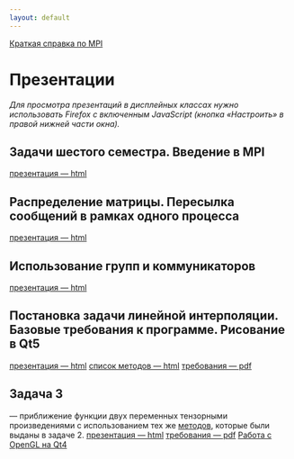 ```yaml
---
layout: default
---
```

[Краткая справка по MPI](MPI-cheatsheet)

# Презентации
*Для просмотра презентаций в дисплейных классах нужно использовать Firefox с включенным JavaScript (кнопка «Настроить» в правой нижней части окна).*

## Задачи шестого семестра. Введение в MPI
[презентация — html](presentations/01-Introduction-MPI.html)

<!--## Отладка в MPI
[презентация — html](presentations/02-MPI-rest.html)-->

## Распределение матрицы. Пересылка сообщений в рамках одного процесса
[презентация — html](presentations/03-Matrix-Distribution.html)

## Использование групп и коммуникаторов
[презентация — html](presentations/04-MPI-communicators.html)

## Постановка задачи линейной интерполяции. Базовые требования к программе. Рисование в Qt5
[презентация — html](presentations/05-Interpolation-Start.html) [список методов — html](methods)
[требования — pdf](presentations/require-graph-1D.pdf)

## Задача 3
— приближение функции двух переменных тензорными произведениями с использованием тех же [методов](methods), которые были выданы в задаче 2.
[презентация — html](presentations/07-Task3.html) 
[требования — pdf](presentations/require-graph-2D.pdf)
[Работа с OpenGL на Qt4](http://www.wiki.crossplatform.ru/index.php/Работа_с_OpenGL_на_Qt_4_(часть_1))

